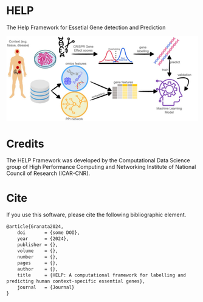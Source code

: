 # HELP
The Help Framework for Essetial Gene detection and Prediction

![Alt text of the image](https://github.com/giordamaug/HELP/blob/main/docs/images/GraphicAbstract_IG.jpg)

# Credits
The HELP Framework was developed by the Computational Data Science group of High Performance Computing and Networking Institute of National Council of Research (ICAR-CNR).

# Cite
If you use this software, please cite the following bibliographic element.

```
@article{Granata2024,
    doi       = {some DOI},
    year      = {2024},
    publisher = {},
    volume    = {},
    number    = {},
    pages     = {},
    author    = {},
    title     = {HELP: A computational framework for labelling and
predicting human context-specific essential genes},
    journal   = {Journal}
}
```
